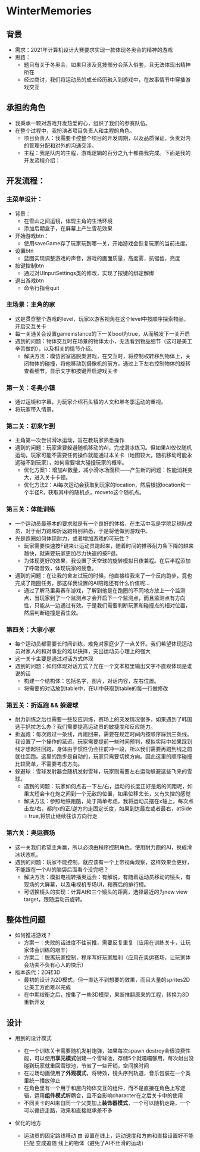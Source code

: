 # WinterMemories
## 背景
- 需求：2021年计算机设计大赛要求实现一款体现冬奥会的精神的游戏
- 思路：
  - 题目有关于冬奥会，如果只涉及竞技部分会落入俗套，且无法体现出精神所在
  - 经过商讨，我们将运动员的成长经历融入到游戏中，在故事情节中穿插游戏交互
## 承担的角色
- 我秉承一颗对游戏开发热爱的心，组织了我们的参赛队伍。
- 在整个过程中，我扮演者项目负责人和主程的角色。
  - 项目负责人：我需要卡控整个项目的开发周期，以及品质保证，负责对内的管理分配和对外的沟通交涉。
  - 主程：我是队内的主程，游戏逻辑的百分之九十都由我完成。下面是我的开发流程介绍：
## 开发流程：
### 主菜单设计：
- 背景：
  - 在雪山之间运镜，体现主角的生活环境
  - 添加后期盒子，在屏幕上产生雪花效果
- 开始游戏btn：
    - 使用saveGame存了玩家玩到哪一关，开始游戏会恢复玩家的当前进度。
- 设置btn
  - 蓝图实现调整游戏的声音，游戏的画面质量，高度雾，抗锯齿，亮度
- 按键控制btn
  - 通过对UInputSettings类的修改，实现了按键的绑定解绑
- 退出游戏btn
  - 命令行指令quit
### 主场景：主角的家
- 这是贯穿整个游戏的level，玩家以游客视角在这个level中按顺序探索物品，开启交互关卡
- 每一关通关会设置gameinstance的下一关bool为true，从而触发下一关开启
- 遇到的问题：物体交互时在场景的物体太小，无法看到物品细节（这可是美工辛苦做的），以及相关的情节介绍。
  - 解决方法：模仿密室逃脱类游戏，在交互时，将控制权转移到物体上，关闭物体的碰撞，将他移动到摄像机的前方，通过上下左右控制物体的旋转查看细节，显示文字和按键开启游戏关卡
### 第一关：冬奥小镇
- 通过运镜和字幕，为玩家介绍石头镇的人文和堆冬季运动的重视。
- 将玩家带入情景。
### 第二关：初来乍到
- 主角第一次尝试滑冰运动，旨在教玩家熟悉操作
- 遇到的问题：玩家需要躲避随机移动的AI，完成滑冰练习。但如果AI仅仅随机运动，玩家可能不需要任何操作就能通过本关卡（地图较大，随机移动可能永远碰不到玩家），如何需要增大碰撞玩家的概率。
  - 优化方案1：增加AI数量，减小滑冰场面积——产生新的问题：性能消耗变大，进入关卡卡顿。
  - 优化方法2：Ai每次运动会获取到玩家的location，然后根据location和一个半径R，获取其中的随机点，moveto这个随机点。
### 第三关：体能训练
- 一个运动员最基本的要求就是有一个良好的体格，在生活中我是学院足球队成员，对于耐力跑和折返跑特别熟悉，于是将他做到游戏中。
- 光是跑圈如何体现耐力，或者增加游戏的可玩性？
  - 玩家需要快速按F键来让运动员跑起来，随着时间的推移耐力条下降的越来越快，就需要玩家更加尽力快速的按F键。
  - 为体现更好的效果，我设置了天空球的旋转模拟日夜兼程。在后半程添加了呼吸音效，体现玩家的疲惫。
- 遇到的问题：在让我的舍友试玩的时候，他直接给我来了一个反向跑步，竟也完成了跑圈任务，那这样我设置的AI陪跑还有什么价值呢...
  - 通过了解马里奥赛车游戏，了解到他是在跑圈的不同地方放上一个监测点，当玩家到了一个监测点才会开启下一个监测点，而且监测点有方向性，只能从一边通过有效。于是我们需要判断玩家和碰撞点的相对位置，然后判断碰撞是否生效。
### 第四关：大家小家
- 每个运动员都需要长时间训练，难免对家庭少了一点关怀。我们希望体现运动员对家人的和对事业的难以抉择，突出运动员心理上的强大
- 这一关卡主要是通过对话方式体现
- 遇到的问题：如何体现对话方式？光在一个文本框里输出文字不直观体现是谁说的话
  - 构建一个结构体：包括名字，图片，对话内容，左右位置。
  - 将需要的对话放到table中，在UI中获取到table的每一行做修改
### 第五关：折返跑 && 躲避球
- 耐力训练之后也需要一些反应训练，赛场上的突发情况很多，如果遇到了韩国选手扒拉怎么办？我们需要提高运动员的敏捷度和反应能力。
- 折返跑：每次跑过一条线，再跑回来，需要在规定时间内按顺序踩到三条线。我设置了一个操作的延迟。玩家需要提前一些时间预判，模拟实际中如果踩到线才想起往回跑，身体由于惯性仍会往前冲一段，所以我们需要再跑到线之前就往回跑。这里的跑步是自动的，玩家只需要切换方向。因此这里的顺序碰撞比较简单，不需要考虑方向。
- 躲避球：雪球发射器会随机发射雪球，玩家则需要左右运动躲避这些飞来的雪球。
  - 遇到的问题：玩家如何点击一下左/右，运动的长度正好是炮的间距呢，如果太短会卡在炮之间到一个无敌的位置，如果位移太长，又有失控的感觉
  - 解决方法：参照地铁跑酷，处于简单考虑，我将运动员摆在x轴上，每次点击左/右，都向x的正/逆方向走固定长度，如果到达最左或者最右，atSide = true,将禁止继续往该方向行走
### 第六关：奥运赛场
- 这一关我们希望主角赢，所以必须由程序控制角色。使用耐力跑的AI，换成滑冰状态机。
- 遇到的问题：玩家不能控制，就应该有一个上帝视角观察，这样效果会更好，不能跟在一个AI的脑袋后面看个没完吧？
  - 解决方法：模拟电视转播奥运会：有解说，有随着运动员移动的镜头，有现场的大屏幕，以及电视机专场UI，和赛后的排行榜。
  - 可切换镜头的实现：计算AI和三个镜头的距离，选择最近的为new view target，跟随运动员旋转。
## 整体性问题
- 如何推进游戏？
  - 方案一：失败的话进度不往前推，需要反复重复（应用在训练关卡，让玩家体会训练的艰辛）
  - 方案二：脱离玩家控制，程序写好玩家胜利（应用在奥运赛场，让玩家体会功夫不负有心人的快乐）
- 版本迭代：2D转3D
  - 最初的设计为2D模式，但一直达不到想要的效果，而且大量的sprites2D让美工方面难以完成
  - 在中期权衡之后，搜集了一些3D模型，果断推翻原来的工程，转换为3D重新开发
## 设计
- 用到的设计模式
  - 在一个训练关卡需要随机发射炮弹，如果每次spawn destroy会很浪费性能，可以使用**享元模式**创建一个雪球池，存储5个就嘎嘎够用，每次射出没碰到玩家就重回雪球池，节省了一些开销，空间换时间
  - 在过场动画使用了**外观模式**，将特效，镜头序列轨道，音乐包装在一个类里统一播放停止
  - 在角色里有一个用于和屋内物体交互的组件，而不是直接在角色上写逻辑，运用**组件模式**解耦合，且不会影响character在之后关卡中的使用
  - 不同关卡的AI来自同一个父类加上**装饰器模式**，一个可以随机走路，一个可以循迹走路，效果和直接继承差不多

- 优化的地方
  - 运动员的固定路线移动 由 设置在线上，运动速度和方向和直接设置好不能匹配 变成追随 线上的物体（避免了AI不丝滑的运动）

